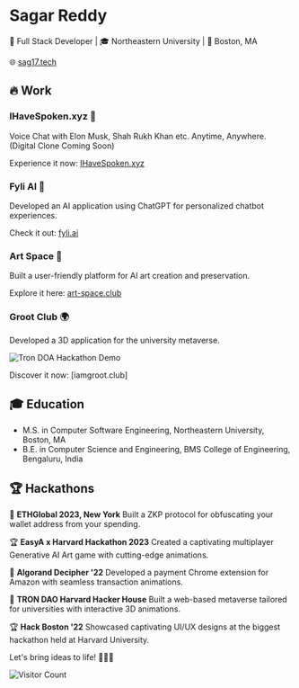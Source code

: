 # **Sagar Reddy**

🚀 Full Stack Developer | 🎓 Northeastern University | 🌆 Boston, MA

🌐 [sag17.tech](https://sag17.tech)

## **🔥 Work**
### **IHaveSpoken.xyz** 🚀
Voice Chat with Elon Musk, Shah Rukh Khan etc. Anytime, Anywhere. (Digital Clone Coming Soon)

Experience it now: [IHaveSpoken.xyz](https://ihavespoken.xyz)

### **Fyli AI** 🤖
Developed an AI application using ChatGPT for personalized chatbot experiences.

Check it out: [fyli.ai](https://fyli.ai)

### **Art Space** 🎨
Built a user-friendly platform for AI art creation and preservation.

Explore it here: [art-space.club](https://art-space.club)

### **Groot Club** 🌍
Developed a 3D application for the university metaverse.

![Tron DOA Hackathon Demo](https://gtrvjdtwdfnbjeytdjvv.supabase.co/storage/v1/object/public/warp/public/tron-doa-hack.gif)


Discover it now: [iamgroot.club]

## **🎓 Education**
- M.S. in Computer Software Engineering, Northeastern University, Boston, MA
- B.E. in Computer Science and Engineering, BMS College of Engineering, Bengaluru, India



## **🏆 Hackathons**

🏅 **ETHGlobal 2023, New York** 
Built a ZKP protocol for obfuscating your wallet address from your spending.

🏆 **EasyA x Harvard Hackathon 2023** 
Created a captivating multiplayer Generative AI Art game with cutting-edge animations.

🥈 **Algorand Decipher '22** 
Developed a payment Chrome extension for Amazon with seamless transaction animations.

🏅 **TRON DAO Harvard Hacker House** 
Built a web-based metaverse tailored for universities with interactive 3D animations.

🏆 **Hack Boston '22** 
Showcased captivating UI/UX designs at the biggest hackathon held at Harvard University.

Let's bring ideas to life! 🚀✨💡

![Visitor Count](https://profile-counter.glitch.me/sagred/count.svg)
